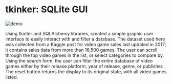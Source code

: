 # tkinker: SQLite GUI

![demo](notebooks/resources/sqlite_gui_demo.gif)

Using tkinter and SQLAlchemy libraries, created a simple graphic user interface to easily interact with and filter a database.  The dataset used here was collected from a Kaggle post for video game sales last updated in 2017; it contains sales data from more than 16,500 games.  The user can scroll through the top video games in the list, or select categories to compare by.  Using the search form, the user can filter the entire database of video games either by their release platform, year of release, genre, or publisher.  The reset button returns the display to its original state, with all video games listed.
